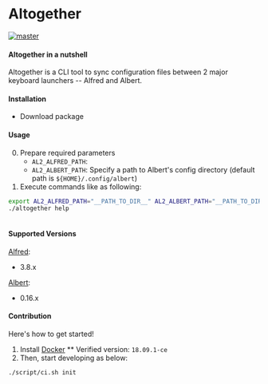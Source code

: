 Altogether
===

[![master]()](https://github.com/announce/altogether)

#### Altogether in a nutshell

Altogether is a CLI tool to sync configuration files between 2 major keyboard launchers -- Alfred and Albert.

#### Installation

* Download package

#### Usage

0. Prepare required parameters
    * `AL2_ALFRED_PATH`: 
    * `AL2_ALBERT_PATH`: Specify a path to Albert's config directory (default path is `${HOME}/.config/albert`)
0. Execute commands like as following:

```bash
export AL2_ALFRED_PATH="__PATH_TO_DIR__" AL2_ALBERT_PATH="__PATH_TO_DIR__"
./altogether help
```

```text
```

#### Supported Versions

[Alfred](https://www.alfredapp.com/changelog/):

* 3.8.x

[Albert](https://albertlauncher.github.io/docs/changelog/):

* 0.16.x


#### Contribution

Here's how to get started!

1. Install [Docker](https://docs.docker.com/install/)
** Verified version: `18.09.1-ce`
1. Then, start developing as below:
 
 ```bash
 ./script/ci.sh init
```
